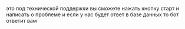 это под технической поддержки вы сможете нажать кнопку старт и написать о проблеме и если у нас будет ответ в базе данных то бот ответит вам
